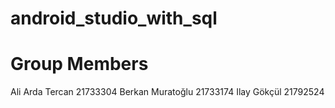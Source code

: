 # android_studio_with_sql

# Group Members


Ali Arda Tercan   21733304
Berkan Muratoğlu  21733174
Ilay Gökçül       21792524
